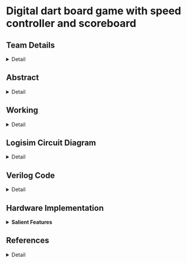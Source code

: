 # </br>Digital dart board game with speed controller and scoreboard
<!-- First Section -->
## Team Details

<details>
  <summary>Detail</summary>

  >S2 T17

  > Semester: 3rd Sem B. Tech. CSE

  > Section: S2

  > Member-1:Dev Chaudhari , 231CS221 ,devchaudhari.231cs221@nitk.edu.in

  > member-2:Himanshu Bande, 231CS225 ,himanshubande.231cs225@nitk.edu.in

  > Member-3:Aryan         , 231CS213 ,aryan.231cs213@nitk.edu.in
</details>

<!-- Second Section -->
## Abstract
<details>
  <summary>Detail</summary>
  


## 1. Motivation

A dartboard game is not only a fun way to pass the time but also serves as an engaging tool to develop various skills in individuals. The implementation of a Finite State Machine (FSM) in the digital dart game provides a robust framework to manage the various states of gameplay efficiently. This game emphasizes precision and timing, making it an excellent way to enhance focus and hand-eye coordination. </br></br>Through this project, we aim to create a digital version of the classic dart game using innovative digital circuits. By incorporating features like speed control and a dynamic scoreboard, players can easily track their scores while experiencing a customizable level of challenge as the game progresses. This adaptability adds an exciting layer of suspense and engagement to each round!

---

## 2. Problem Statement

- The system must accept input signals that accurately represent dart throws on a virtual dartboard.
- The dartboard must feature a sufficiently large number of distinct target regions, with the bullseye being the most challenging to hit.
- Additionally, the game should introduce variations to increase difficulty, ensuring a stimulating experience for players.
- The scoreboard must effectively record game points over a wide range, avoiding overflow to accommodate prolonged gameplay.
- The overall objective is to develop a digital dart game that is both entertaining and capable of accommodating multiple players while providing an intuitive and responsive gameplay experience.

---

## 3. Features

- The dartboard utilizes an input signal from a dart throw, represented as a time-varying pointer that periodically navigates among four concentric target regions, illuminated by LEDs to indicate the pointer’s position.
- The scoreboard can accurately record at least 20 throws without risk of overflow, ensuring comprehensive tracking of player performance.
- The dartboard includes a variable speed controller, allowing players to adjust the speed at which the pointer changes position, enhancing the challenge.
- The game is designed for up to three players, promoting friendly competition and social interaction.
- A penalty will be imposed on the player if the throw time limit is exceeded.


Feel free to let me know if you need any further modifications!
</details>

<!-- Third Section -->
## Working
<details>
  <summary>Detail</summary>

  > ![image](https://github.com/Devchaudhari1/S2-T17/blob/main/Digital%20dartboard%20game%20modularized.drawio.png)
</details>

<!-- Fourth Section -->
## Logisim Circuit Diagram
<details>
  <summary>Detail</summary>

  Working Instructions
  >![S2_T17](https://github.com/user-attachments/assets/907e8224-7826-4289-886b-4003ec9c9218)
  
Main Module

  >![Maindigitaldartgame](https://github.com/user-attachments/assets/16a7bc57-4218-4f0d-aa8a-b614f975afd8)

  PRBS Flux Module
  >
  ![PRBS Flux](https://github.com/user-attachments/assets/575946f7-9059-4f13-b150-0e8fa9f82b0a)
Final Score Comparator
  >![Final Score Comparator](https://github.com/user-attachments/assets/7a6e533e-e9ea-42f4-aa6e-1d4baf31d736)

  Truth Table For Points Awarded Per Throw

  > ![S2_T17_truthtable](https://github.com/user-attachments/assets/e097b109-b863-4d5a-9b9c-c8e492875117)

   State Equations For Concentric Circles Lit By LEDs
  >![S2_T17_stateEquation](https://github.com/user-attachments/assets/e9f7804b-ed91-4b0f-a9e4-05b82f8c3b84)
  >![S2_T17_stateEquationfootnote](https://github.com/user-attachments/assets/9e5105a2-dda6-4ca2-baa4-bbf8127eefd0)


</details>

<!-- Fifth Section -->
## Verilog Code
<details>
  <summary>Detail</summary>
Verilog main module code :
<code>
module digital_dart_game (
    input clk,
    input reset,
    input throw_button,
    output [2:0] player_id,
    output [4:0] score_display,
    output [4:0] final_score,
    output [4:0] winner
);
wire [4:0] circle_points;  // Randomly generated points for each throw
reg [4:0] player_score[0:2]; // Array to store total scores for Player 1, 2, 3
reg [2:0] player_turn;      // Current player's turn (0 for Player 1, 1 for Player 2, 2 for Player 3)
reg [2:0] throw_count;      // Throw count for each player
reg [4:0] prbs;             // PRBS for generating random values

// Random number generator using LFSR for circle points
always @(posedge clk or posedge reset) begin
    if (reset)
        prbs <= 5'b10101;  // Initialize PRBS with a seed value
    else
        prbs <= {prbs[3:0], prbs[4] ^ prbs[2]};  // Generate new PRBS value
end

// Circle points assignment based on PRBS value using gates
assign circle_points = (prbs[2:0] == 3'b000) ? 5 :
                       (prbs[2:0] == 3'b001) ? 4 :
                       (prbs[2:0] == 3'b010) ? 3 :
                       (prbs[2:0] == 3'b011) ? 2 :
                       (prbs[2:0] == 3'b100) ? 1 : 0;

// Logic for scoring and changing turns using gates
always @(posedge clk or posedge reset) begin
    if (reset) begin
        player_score[0] <= 0;
        player_score[1] <= 0;
        player_score[2] <= 0;
        player_turn <= 0;
        throw_count <= 0;
    end else if (throw_button) begin
        // Add points to the current player's score
        player_score[player_turn] <= player_score[player_turn] + circle_points;
        throw_count <= throw_count + 1;

        // Change player's turn after 5 throws
        if (throw_count == 4) begin
            throw_count <= 0;
            player_turn <= player_turn + 1;
        end

        // Reset to Player 1 after Player 3's turn
        if (player_turn == 3)
            player_turn <= 0;
    end
end

// Calculate the final score as the sum of all player scores
wire [4:0] sum1, sum2, total_score, winner;
assign sum1 = player_score[0] + player_score[1]; // Sum of scores of Player 1 and Player 2
assign sum2 = sum1 + player_score[2];            // Sum of Player 1, Player 2, and Player 3
assign total_score = (player_score[0] > player_score[1]) ? player_score[0] : (player_score[1]>player_score[2])?player_score[1] : player_score[2];      // Ensure non-zero final score if sum is zero
assign winner = (player_score[0] > player_score[1]) ? 1 : (player_score[1]>player_score[2])?2 : 3;  
// Assign output signals
assign player_id = player_turn + 1;
assign score_display = player_score[player_turn];
assign final_score = total_score;
    
  

endmodule
</code>


 Verilog testbench code 
<code>
`include "S2_T17.v"
module tb_digital_dart_game;
reg clk;
reg reset;
reg throw_button;
wire [2:0] player_id;
wire [4:0] score_display;
wire [4:0] winning_score;
wire [4:0] winner;

// Instantiate the game module
digital_dart_game uut (
    .clk(clk),
    .reset(reset),
    .throw_button(throw_button),
    .player_id(player_id),
    .score_display(score_display),
    .final_score(winning_score),.winner(winner)
);

// Clock generation
initial begin
    clk = 0;
    forever #5 clk = ~clk; // 10 time units period
end

// Simulation logic
initial begin
    // Reset and initialize
    reset = 1;
    throw_button = 0;
    #10 reset = 0;

    // Simulate throws for each player
    repeat (3) begin
        for (integer i = 0; i < 5; i = i + 1) begin
            throw_button = 1;
            #10 throw_button = 0;
            #20;
        end
    end

    // End simulation
    #100;
    $finish;
end

// Monitor the outputs
initial begin
    $monitor("Time: %0t | Player ID: %0d | Player Score: %0d | Winning Score: %0d | Winner: %0d",
             $time, player_id, score_display, winning_score,winner);
end

    
  

endmodule
</code>
</details>
<!-- Fifth Section --> 

## Hardware Implementation       


<details>
  <summary><strong>Salient Features</strong></summary>

  <summary><strong>PRBS Generator for Dartboard Patterns</strong></summary>

  The project involves the implementation of a **Pseudo-Random Bit Sequence (PRBS)** generator using **7474 D-type flip-flops** and **7486 XOR gates**. The PRBS generator produces a 15-bit sequence that controls the **dartboard patterns** displayed on a series of LEDs. The design employs a **Linear Feedback Shift Register (LFSR)** configuration, where the flip-flops store and shift binary data, and the XOR gates provide feedback to generate the random sequence. This sequence is then used to control the dynamic lighting of the dartboard, simulating random dart throws.

  The PRBS generator is initialized with a **seed value of 1**, which is set by selecting the **3rd** and **4th bits** of the sequence. This seed ensures that the sequence begins with a known state, from which the pseudo-random pattern evolves, providing consistent and predictable random behavior for the dartboard display.

  This implementation showcases the use of basic digital logic components to generate pseudo-random sequences, offering a cost-effective and reliable solution for creating random patterns in visual applications such as a dartboard simulation.


  <summary><strong>5-Bit BCD Address Logic Using 7483 ICs</strong></summary>

  The project utilizes a **5-bit BCD address** generated and maintained using **three 7483 4-bit binary full adder ICs**. Each IC handles the addition of BCD digits, ensuring the address remains within the valid range of 0 to 31 (decimal). The first two ICs handle the primary 4-bit BCD values, while the third IC manages carry propagation and overflow. This logic guarantees that the system can dynamically generate addresses for controlling various dartboard patterns.

  The carry-out from one IC feeds into the next, allowing for accurate address calculation and sequencing across the 5-bit range. This efficient address logic ensures smooth and reliable dartboard pattern control.

  <summary><strong>Visuals of Implementation</strong></summary>

  ![PRBS Module Details](prbs_module.png)
  *Figure 1: PRBS Module Details*

  ![5-Bit BCD Adder Circuit](5_bit_bcd_adder.png)
  *Figure 2: 5-Bit BCD Adder Circuit*

</details>


<!--Sixth Section-->
## References
<details>
 <summary>Detail</summary>

1. [Digital anti-windup PI controllers for variable-speed motor drives using FPGA and stochastic theory](https://ieeexplore.ieee.org/document/1640711) by Zhang, Dai; Li, Hui; Collins, Emmanuel G. Published in *IEEE Transactions on Power Electronics*, Volume 21, Issue 5, Pages 1496–1501, Year 2006.

2. [Real-time digital hardware simulation of power electronics and drives](https://ieeexplore.ieee.org/document/4130508) by Parma, Gustavo G; Dinavahi, Venkata. Published in *IEEE Transactions on Power Delivery*, Volume 22, Issue 2, Pages 1235–1246, Year 2007.
</details>
